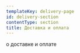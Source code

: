 ```yaml
---
templateKey: delivery-page
id: delivery-section
contentType: section
title: Доставка и оплата
---
```

о доставке и оплате
